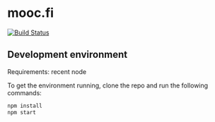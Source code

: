# mooc.fi

[![Build Status](https://travis-ci.org/rage/mooc.fi.svg?branch=master)](https://travis-ci.org/rage/mooc.fi)

## Development environment

Requirements: recent node

To get the environment running, clone the repo and run the following commands:

```bash
npm install
npm start
```

